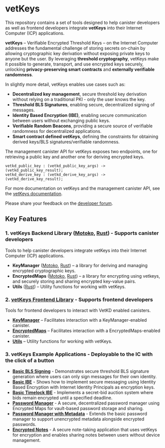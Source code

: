 # vetKeys

This repository contains a set of tools designed to help canister developers as well as frontend developers integrate **vetKeys** into their Internet Computer (ICP) applications.

**vetKeys** – Verifiable Encrypted Threshold Keys – on the Internet Computer addresses the fundamental challenge of storing secrets on-chain by allowing cryptographic key derivation without exposing private keys to anyone but the user. By leveraging **threshold cryptography**, vetKeys make it possible to generate, transport, and use encrypted keys securely, unlocking **privacy-preserving smart contracts** and **externally verifiable randomness**.

In slightly more detail, vetKeys enables use cases such as:

- **Decentralized key management**, secure threshold key derivation without relying on a traditional PKI - only the user knows the key.
- **Threshold BLS Signatures**, enabling secure, decentralized signing of messages.
- **Identity Based Encryption (IBE)**, enabling secure communication between users without exchanging public keys.
- **Verifiable Random Beacons**, providing a secure source of verifiable randomness for decentralized applications.
- **Smart contract defined vetKeys**, defining the constraints for obtaining derived keys/BLS signatures/verifiable randomness.

The management canister API for vetKeys exposes two endpoints, one for retrieving a public key and another one for deriving encrypted keys.

```
vetkd_public_key : (vetkd_public_key_args) -> (vetkd_public_key_result);
vetkd_derive_key : (vetkd_derive_key_args) -> (vetkd_derive_key_result);
```

For more documentation on vetKeys and the management canister API, see the [vetKeys documentation](https://internetcomputer.org/docs/building-apps/network-features/vetkeys/introduction).

Please share your feedback on the [developer forum](https://forum.dfinity.org/t/threshold-key-derivation-privacy-on-the-ic/16560/179).

## Key Features

### **1. vetKeys Backend Library** ([Motoko](https://mops.one/ic-vetkeys), [Rust](https://crates.io/crates/ic-vetkeys)) - Supports canister developers

Tools to help canister developers integrate vetKeys into their Internet Computer (ICP) applications.

- **KeyManager** ([Motoko](https://mops.one/ic-vetkeys/docs/key_manager/KeyManager), [Rust](https://docs.rs/ic-vetkeys/latest/ic_vetkeys/key_manager/struct.KeyManager.html)) – a library for deriving and managing encrypted cryptographic keys.
- **EncryptedMaps** ([Motoko](https://mops.one/ic-vetkeys/docs/encrypted_maps/EncryptedMaps), [Rust](https://docs.rs/ic-vetkeys/latest/ic_vetkeys/encrypted_maps/struct.EncryptedMaps.html)) – a library for encrypting using vetkeys, and securely storing and sharing encrypted key-value pairs.
- **Utils** ([Rust](https://docs.rs/ic-vetkeys/latest/)) – Utility functions for working with vetKeys.

### **2. [vetKeys Frontend Library](./frontend/ic_vetkeys)** - Supports frontend developers

Tools for frontend developers to interact with VetKD enabled canisters.

- **[KeyManager](https://dfinity.github.io/vetkeys/classes/_dfinity_vetkeys_key_manager.KeyManager.html)** – Facilitates interaction with a KeyManager-enabled canister.
- **[EncryptedMaps](https://dfinity.github.io/vetkeys/classes/_dfinity_vetkeys_encrypted_maps.EncryptedMaps.html)** – Facilitates interaction with a EncryptedMaps-enabled canister.
- **[Utils](https://dfinity.github.io/vetkeys/modules/_dfinity_vetkeys.html)** – Utility functions for working with vetKeys.

### **3. vetKeys Example Applications** - Deployable to the IC with the click of a button

- **[Basic BLS Signing](examples/basic_bls_signing)** - Demonstrates secure threshold BLS signature generation where users can only sign messages for their own identity.
- **[Basic IBE](examples/basic_ibe)** - Shows how to implement secure messaging using Identity Based Encryption with Internet Identity Principals as encryption keys.
- **[Basic Timelock IBE](examples/basic_timelock_ibe)** - Implements a secret-bid auction system where bids remain encrypted until a specified deadline.
- **[Password Manager](examples/password_manager)** - A secure, decentralized password manager using Encrypted Maps for vault-based password storage and sharing.
- **[Password Manager with Metadata](examples/password_manager_with_metadata)** - Extends the basic password manager to support unencrypted metadata alongside encrypted passwords.
- **[Encrypted Notes](examples/encrypted_notes_dapp_vetkd)** - A secure note-taking application that uses vetKeys for encryption and enables sharing notes between users without device management.
